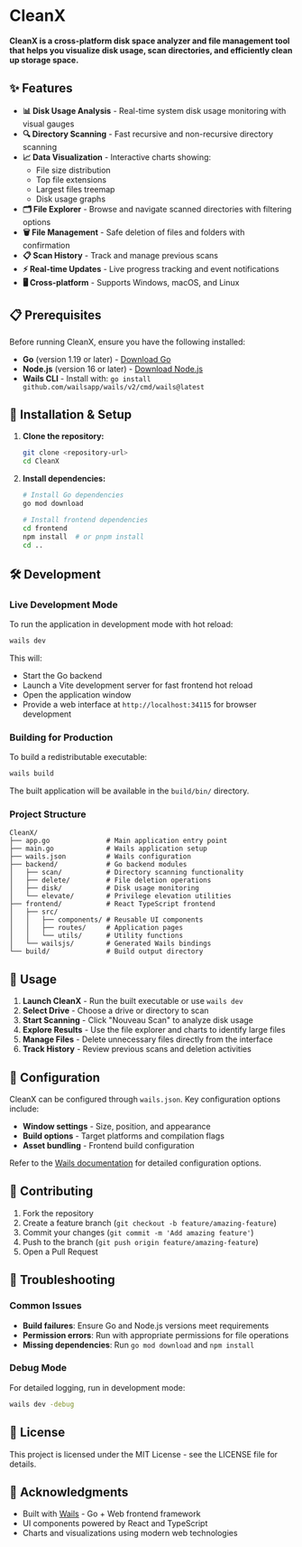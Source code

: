 # CleanX

**CleanX is a cross-platform disk space analyzer and file management tool that helps you visualize disk usage, scan directories, and efficiently clean up storage space.**

## ✨ Features

- **📊 Disk Usage Analysis** - Real-time system disk usage monitoring with visual gauges
- **🔍 Directory Scanning** - Fast recursive and non-recursive directory scanning
- **📈 Data Visualization** - Interactive charts showing:
  - File size distribution
  - Top file extensions
  - Largest files treemap
  - Disk usage graphs
- **🗂️ File Explorer** - Browse and navigate scanned directories with filtering options
- **🗑️ File Management** - Safe deletion of files and folders with confirmation
- **📋 Scan History** - Track and manage previous scans
- **⚡ Real-time Updates** - Live progress tracking and event notifications
- **🖥️ Cross-platform** - Supports Windows, macOS, and Linux

## 📋 Prerequisites

Before running CleanX, ensure you have the following installed:

- **Go** (version 1.19 or later) - [Download Go](https://golang.org/dl/)
- **Node.js** (version 16 or later) - [Download Node.js](https://nodejs.org/)
- **Wails CLI** - Install with: `go install github.com/wailsapp/wails/v2/cmd/wails@latest`

## 🚀 Installation & Setup

1. **Clone the repository:**

   ```bash
   git clone <repository-url>
   cd CleanX
   ```

2. **Install dependencies:**

   ```bash
   # Install Go dependencies
   go mod download

   # Install frontend dependencies
   cd frontend
   npm install  # or pnpm install
   cd ..
   ```

## 🛠️ Development

### Live Development Mode

To run the application in development mode with hot reload:

```bash
wails dev
```

This will:

- Start the Go backend
- Launch a Vite development server for fast frontend hot reload
- Open the application window
- Provide a web interface at `http://localhost:34115` for browser development

### Building for Production

To build a redistributable executable:

```bash
wails build
```

The built application will be available in the `build/bin/` directory.

### Project Structure

```
CleanX/
├── app.go              # Main application entry point
├── main.go             # Wails application setup
├── wails.json          # Wails configuration
├── backend/            # Go backend modules
│   ├── scan/           # Directory scanning functionality
│   ├── delete/         # File deletion operations
│   ├── disk/           # Disk usage monitoring
│   └── elevate/        # Privilege elevation utilities
├── frontend/           # React TypeScript frontend
│   ├── src/
│   │   ├── components/ # Reusable UI components
│   │   ├── routes/     # Application pages
│   │   └── utils/      # Utility functions
│   └── wailsjs/        # Generated Wails bindings
└── build/              # Build output directory
```

## 🎯 Usage

1. **Launch CleanX** - Run the built executable or use `wails dev`
2. **Select Drive** - Choose a drive or directory to scan
3. **Start Scanning** - Click "Nouveau Scan" to analyze disk usage
4. **Explore Results** - Use the file explorer and charts to identify large files
5. **Manage Files** - Delete unnecessary files directly from the interface
6. **Track History** - Review previous scans and deletion activities

## 🔧 Configuration

CleanX can be configured through `wails.json`. Key configuration options include:

- **Window settings** - Size, position, and appearance
- **Build options** - Target platforms and compilation flags
- **Asset bundling** - Frontend build configuration

Refer to the [Wails documentation](https://wails.io/docs/reference/project-config) for detailed configuration options.

## 🤝 Contributing

1. Fork the repository
2. Create a feature branch (`git checkout -b feature/amazing-feature`)
3. Commit your changes (`git commit -m 'Add amazing feature'`)
4. Push to the branch (`git push origin feature/amazing-feature`)
5. Open a Pull Request

## 🐛 Troubleshooting

### Common Issues

- **Build failures**: Ensure Go and Node.js versions meet requirements
- **Permission errors**: Run with appropriate permissions for file operations
- **Missing dependencies**: Run `go mod download` and `npm install`

### Debug Mode

For detailed logging, run in development mode:

```bash
wails dev -debug
```

## 📝 License

This project is licensed under the MIT License - see the LICENSE file for details.

## 🙏 Acknowledgments

- Built with [Wails](https://wails.io/) - Go + Web frontend framework
- UI components powered by React and TypeScript
- Charts and visualizations using modern web technologies
